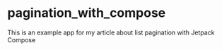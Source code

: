 # pagination_with_compose
This is an example app for my article about list pagination with Jetpack Compose
